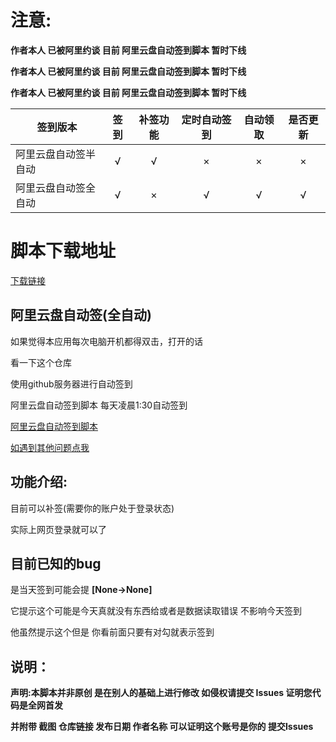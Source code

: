 # 注意:

**作者本人 已被阿里约谈 目前 阿里云盘自动签到脚本 暂时下线**

**作者本人 已被阿里约谈 目前 阿里云盘自动签到脚本 暂时下线**

**作者本人 已被阿里约谈 目前 阿里云盘自动签到脚本 暂时下线**

签到版本  | 签到 | 补签功能 | 定时自动签到|自动领取| 是否更新|
------------- | :---: | :---: | :---: | :---: | :---:
阿里云盘自动签半自动  | √ | √ | × | × | × |
阿里云盘自动签全自动  | √ | × | √ | √ | √ |

# 脚本下载地址
[下载链接](https://github.com/fgr178707/aliyunpan/blob/main/aliyunpan_sign.py)


## 阿里云盘自动签(全自动)

如果觉得本应用每次电脑开机都得双击，打开的话

看一下这个仓库

使用github服务器进行自动签到

阿里云盘自动签到脚本 每天凌晨1:30自动签到

[阿里云盘自动签到脚本](https://github.com/fgr178707/aliyunpan-automation)

[如遇到其他问题点我](https://github.com/fgr178707/aliyunpan/issues/new/choose)

## 功能介绍:
目前可以补签(需要你的账户处于登录状态)

实际上网页登录就可以了

## 目前已知的bug
是当天签到可能会提 **[None->None]**

它提示这个可能是今天真就没有东西给或者是数据读取错误  不影响今天签到

他虽然提示这个但是 你看前面只要有对勾就表示签到

## 说明：
**声明:本脚本并非原创 是在别人的基础上进行修改 如侵权请提交 Issues 证明您代码是全网首发**

**并附带 截图 仓库链接 发布日期 作者名称 可以证明这个账号是你的 提交Issues**
